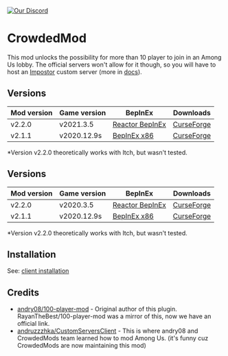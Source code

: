 [![Our Discord](https://img.shields.io/discord/787008412482797598?color=7289da&label=DISCORD&style=for-the-badge)](https://discord.gg/XEc7PdDTyn)
# CrowdedMod
This mod unlocks the possibility for more than 10 player to join in an Among Us lobby.
The official servers won't allow for it though, so you will have to host an [Impostor](https://github.com/CrowdedMods/Impostor) custom server (more in [docs](https://github.com/CrowdedMods/CrowdedMod/tree/master/docs)).

## Versions
| Mod version   | Game version  | BepInEx | Downloads |
| ------------- | ------------- | ------- | --------- |
| v2.2.0        | v2021.3.5     | [Reactor BepInEx](https://github.com/NuclearPowered/BepInEx/releases/download/6.0.0-reactor.16/BepInEx-6.0.0-reactor.16.zip) | [CurseForge](https://www.curseforge.com/among-us/all-mods/crowdedmod/files/3261806) |
| v2.1.1        | v2020.12.9s   | [BepInEx x86](https://builds.bepis.io/projects/bepinex_be/335/BepInEx_UnityIL2CPP_x86_acedebc_6.0.0-be.335.zip) | [CurseForge](https://www.curseforge.com/among-us/all-mods/crowdedmod/files/3202698) |
*Version v2.2.0 theoretically works with Itch, but wasn't tested.

## Versions
| Mod version   | Game version  | BepInEx | Downloads |
| ------------- | ------------- | ------- | --------- |
| v2.2.0        | v2020.3.5     | [Reactor BepInEx](https://github.com/NuclearPowered/BepInEx/releases/download/6.0.0-reactor.16/BepInEx-6.0.0-reactor.16.zip) | [CurseForge](https://www.curseforge.com/among-us/all-mods/crowdedmod/files/3261806) |
| v2.1.1        | v2020.12.9s   | [BepInEx x86](https://builds.bepis.io/projects/bepinex_be/335/BepInEx_UnityIL2CPP_x86_acedebc_6.0.0-be.335.zip) | [CurseForge](https://www.curseforge.com/among-us/all-mods/crowdedmod/files/3202698) |
*Version v2.2.0 theoretically works with Itch, but wasn't tested.

## Installation
See: [client installation](https://github.com/CrowdedMods/CrowdedMod/blob/master/docs/ClientInstallation.md)

## Credits
- [andry08/100-player-mod](https://github.com/andry08/100-player-mod) - Original author of this plugin. RayanTheBest/100-player-mod was a mirror of this, now we have an official link.
- [andruzzzhka/CustomServersClient](https://github.com/andruzzzhka/CustomServersClient) - This is where andry08 and CrowdedMods team learned how to mod Among Us. (it's funny cuz CrowdedMods are now maintaining this mod)

